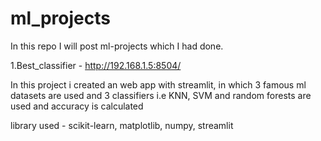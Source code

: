 # ml_projects
In this repo I will post ml-projects which I had done. 

1.Best_classifier - http://192.168.1.5:8504/  

In this project i created an web app with streamlit, in which 3 famous ml datasets are used and 3 classifiers i.e KNN, SVM and random forests are used and accuracy is calculated

library used - scikit-learn, matplotlib, numpy, streamlit

